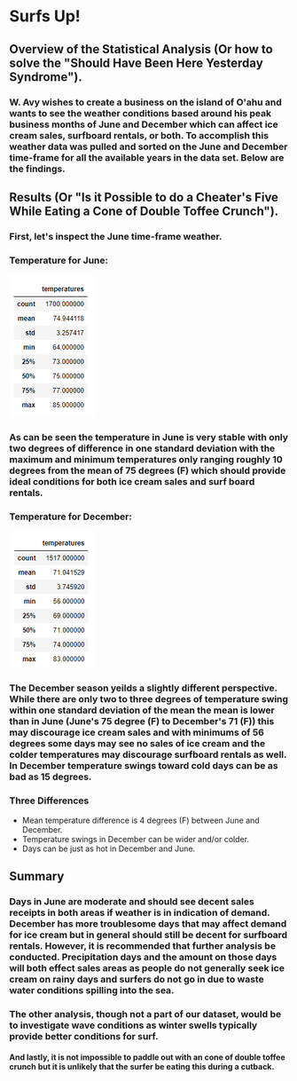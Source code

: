 # Surfs Up!

## Overview of the Statistical Analysis (Or how to solve the "Should Have Been Here Yesterday Syndrome").

### W. Avy wishes to create a business on the island of O'ahu and wants to see the weather conditions based around his peak business months of June and December which can affect ice cream sales, surfboard rentals, or both.  To accomplish this weather data was pulled and sorted on the June and December time-frame for all the available years in the data set.  Below are the findings.

## Results (Or "Is it Possible to do a Cheater's Five While Eating a Cone of Double Toffee Crunch").

### First, let's inspect the June time-frame weather.

### Temperature for June:
![](Results/June_Statistical_Number.png)

### As can be seen the temperature in June is very stable with only two degrees of difference in one standard deviation with the maximum and minimum temperatures only ranging roughly 10 degrees from the mean of 75 degrees (F) which should provide ideal conditions for both ice cream sales and surf board rentals.

### Temperature for December:
![](Results/Dec_Statistical_Number.png)

### The December season yeilds a slightly different perspective.  While there are only two to three degrees of temperature swing within one standard deviation of the mean the mean is lower than in June (June's 75 degree (F) to December's 71 (F)) this may discourage ice cream sales and with minimums of 56 degrees some days may see no sales of ice cream and the colder temperatures may discourage surfboard rentals as well.  In December temperature swings toward cold days can be as bad as 15 degrees.

### Three Differences
  - Mean temperature difference is 4 degrees (F) between June and December.
  - Temperature swings in December can be wider and/or colder.
  - Days can be just as hot in December and June.

## Summary

### Days in June are moderate and should see decent sales receipts in both areas if weather is in indication of demand.  December has more troublesome days that may affect demand for ice cream but in general should still be decent for surfboard rentals.  However, it is recommended that further analysis be conducted.  Precipitation days and the amount on those days will both effect sales areas as people do not generally seek ice cream on rainy days and surfers do not go in due to waste water conditions spilling into the sea.  

### The other analysis, though not a part of our dataset, would be to investigate wave conditions as winter swells typically provide better conditions for surf.

#### And lastly, it is not impossible to paddle out with an cone of double toffee crunch but it is unlikely that the surfer be eating this during a cutback. 


